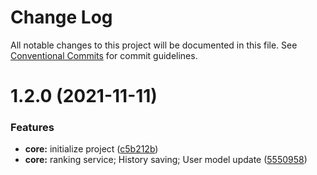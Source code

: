 # Change Log

All notable changes to this project will be documented in this file.
See [Conventional Commits](https://conventionalcommits.org) for commit guidelines.

# 1.2.0 (2021-11-11)


### Features

* **core:** initialize project ([c5b212b](https://github.com/kamilbakierzynski/ranking-bot/commit/c5b212be6dd609921b31eaa42bfc0e9391712cea))
* **core:** ranking service; History saving; User model update ([5550958](https://github.com/kamilbakierzynski/ranking-bot/commit/5550958252ef4d7c0a544f0c9b8abbe2181fc8a7))
